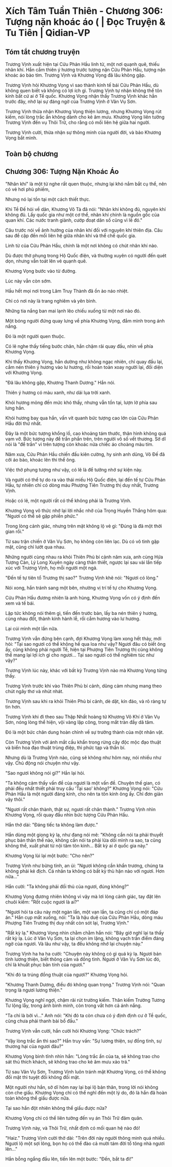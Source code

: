 # Xích Tâm Tuần Thiên - Chương 306: Tượng nặn khoác áo ( | Đọc Truyện & Tu Tiên | Qidian-VP



## Tóm tắt chương truyện

Trương Vịnh xuất hiện tại Cửu Phản Hầu linh từ, một nơi quạnh quẽ, thiếu nhân khí. Hắn cắm thiên ý hương trước tượng nặn Cửu Phản Hầu, tượng nặn khoác áo bào tím. Trương Vịnh và Khương Vọng đã lâu không gặp.

Trương Vịnh hỏi Khương Vọng vì sao thành kính tế bái Cửu Phản Hầu, dù không quen biết và không có lợi ích gì. Trương Vịnh tự nhận không thể tôn kính bất cứ ai ở Tề quốc. Khương Vọng nhận thấy Trương Vịnh khác hẳn trước đây, nhớ lại sự đáng ngờ của Trương Vịnh ở Vân Vụ Sơn.

Trương Vịnh thừa nhận Khương Vọng thiện lương, nhưng Khương Vọng rút kiếm, nói lòng trắc ẩn không dành cho kẻ âm mưu. Khương Vọng liên tưởng Trương Vịnh đến vụ Thôi Trữ, cho rằng có mối liên hệ giữa hai người.

Trương Vịnh cười, thừa nhận sự thông minh của người đời, và bảo Khương Vọng bắt mình.


## Toàn bộ chương

## Chương 306: Tượng Nặn Khoác Áo

"Nhân khí" là một từ nghe rất quen thuộc, nhưng lại khó nắm bắt cụ thể, nên có vẻ hơi phù phiếm,

Nhưng nó lại tồn tại một cách thiết thực.

Khi Tề Đế hỏi về dân, Khương Vô Tà đã nói: "Nhân khí không đủ, nguyên khí không đủ. Lấy quốc gia như một cơ thể, nhân khí chính là nguồn gốc của quan khí. Các nước tranh giành, cướp đoạt dân số cũng vì lẽ đó."

Câu trước nói về ảnh hưởng của nhân khí đối với nguyên khí thiên địa. Câu sau đề cập đến mối liên hệ giữa nhân khí và thể chế quốc gia.

Linh từ của Cửu Phản Hầu, chính là một nơi không có chút nhân khí nào.

Dù được thờ phụng trong Hộ Quốc điện, và thường xuyên có người đến quét dọn, nhưng vẫn toát lên vẻ quạnh quẽ.

Khương Vọng bước vào từ đường.

Lúc này vẫn còn sớm.

Hầu hết mọi nơi trong Lâm Truy Thành đã ồn ào náo nhiệt.

Chỉ có nơi này là trang nghiêm và yên bình.

Những tia nắng ban mai lạnh lẽo chiếu xuống từ một nơi nào đó.

Một bóng người đứng quay lưng về phía Khương Vọng, đắm mình trong ánh nắng.

Đó là một người quen thuộc.

Có lẽ nghe thấy tiếng bước chân, hắn chậm rãi quay đầu, nhìn về phía Khương Vọng.

Khi thấy Khương Vọng, hắn dường như không ngạc nhiên, chỉ quay đầu lại, cắm nén thiên ý hương vào lư hương, rồi hoàn toàn xoay người lại, đối diện với Khương Vọng.

"Đã lâu không gặp, Khương Thanh Dương." Hắn nói.

Thiên ý hương có màu xanh, như dải lụa trời xanh.

Khói hương mỏng đến mức khó thấy, nhưng vẫn tồn tại, lượn lờ phía sau lưng hắn.

Khói hương bay qua hắn, vấn vít quanh bức tượng cao lớn của Cửu Phản Hầu đời thứ nhất.

Đây là một bức tượng khổng lồ, cao khoảng tám thước, thân hình không quá vạm vỡ. Bức tượng này để trần phần trên, trên người vô số vết thương. Sở dĩ nói là "để trần" vì trên tượng còn khoác nửa chiếc áo choàng màu tím.

Năm xưa, Cửu Phản Hầu chiến đấu kiên cường, hy sinh anh dũng, Võ Đế đã cởi áo bào, khoác lên thi thể ông.

Việc thờ phụng tượng như vậy, có lẽ là để tưởng nhớ sự kiện này.

Và người có thể tự do ra vào thái miếu Hộ Quốc điện, lại đến tế tự Cửu Phản Hầu, tự nhiên chỉ có dòng máu Phượng Tiên Trương thị duy nhất, Trương Vịnh.

Hoặc có lẽ, một người rất có thể không phải là Trương Vịnh.

Khương Vọng vô thức nhớ lại lời nhắc nhở của Trọng Huyền Thắng hôm qua: "Ngươi có thể sẽ gặp phiền phức."

Trong lòng cảnh giác, nhưng trên mặt không lộ vẻ gì: "Đúng là đã một thời gian rồi."

Từ sau trận chiến ở Vân Vụ Sơn, họ không còn liên lạc. Dù có vô tình gặp mặt, cũng chỉ lướt qua nhau.

Những người cùng nhau ra khỏi Thiên Phủ bí cảnh năm xưa, anh cùng Hứa Tượng Càn, Lý Long Xuyên ngày càng thân thiết, ngược lại sau vài lần tiếp xúc với Trương Vịnh, họ mỗi người một ngả.

"Đến tế tự tiên tổ Trương thị sao?" Trương Vịnh khẽ nói: "Ngươi có lòng."

Nói xong, hắn tránh sang một bên, nhường vị trí tế tự cho Khương Vọng.

Cửu Phản Hầu đương nhiên là anh hùng, Khương Vọng vốn có ý định đến xem và tế bái.

Lập tức không nói thêm gì, tiến đến trước bàn, lấy ba nén thiên ý hương, cùng nhau đốt, thành kính hành lễ, rồi cắm hương vào lư hương.

Lại cúi mình một lần nữa.

Trương Vịnh vẫn đứng bên cạnh, đợi Khương Vọng làm xong hết thảy, mới hỏi: "Tại sao ngươi có thể không hề qua loa như vậy? Ngươi đâu có biết ông ấy, cũng không phải người Tề, hiện tại Phượng Tiên Trương thị cũng không thể mang lại lợi ích gì cho ngươi... Tại sao ngươi có thể nghiêm túc như vậy?"

Trương Vịnh lúc này, khác với bất kỳ Trương Vịnh nào mà Khương Vọng từng thấy.

Trương Vịnh trước khi vào Thiên Phủ bí cảnh, dũng cảm nhưng mang theo chút ngây thơ và nhút nhát.

Trương Vịnh sau khi ra khỏi Thiên Phủ bí cảnh, dè dặt, kín đáo, và rõ ràng tự tin hơn.

Trương Vịnh khi đi theo sau Thập Nhất hoàng tử Khương Vô Khí ở Vân Vụ Sơn, nóng lòng thể hiện, vội vàng lập công, trong mắt tràn đầy dã tâm.

Đó là một bức chân dung hoàn chỉnh về sự trưởng thành của một nhân vật.

Còn Trương Vịnh với ánh mắt cầu khẩn trong rừng cây độc mộc đạo thuật và biển hoa đạo thuật trùng điệp, thì phức tạp và thần bí.

Nhưng dù là Trương Vịnh nào, cũng sẽ không như hôm nay, nói nhiều như vậy. Chủ động nói chuyện như vậy.

"Sao ngươi không nói gì?" Hắn lại hỏi.

"Ta không cảm thấy vấn đề của ngươi là một vấn đề. Chuyện thế gian, có phải đều nhất thiết phải truy cầu 'Tại sao' không?" Khương Vọng nói: "Cửu Phản Hầu là một người đáng kính, cho nên ta tôn kính ông ấy. Chỉ đơn giản vậy thôi."

"Ngươi rất chân thành, thật sự, ngươi rất chân thành." Trương Vịnh nhìn Khương Vọng, rồi quay đầu nhìn bức tượng Cửu Phản Hầu.

Hắn thở dài: "Đáng tiếc ta không làm được."

Hắn dùng một giọng kỳ lạ, như đang nói mê: "Không cần nói ta phải thuyết phục bản thân thế nào, không cần nói ta phải lừa dối mình ra sao, ta cũng không thể, xuất phát từ nội tâm tôn kính... Bất kỳ ai ở quốc gia này."

Khương Vọng lùi lại một bước: "Cho nên?"

Trương Vịnh như bừng tỉnh, an ủi: "Ngươi không cần khẩn trương, chúng ta không phải kẻ địch. Cá nhân ta không có bất kỳ thù hận nào với ngươi. Hơn nữa..."

Hắn cười: "Ta không phải đối thủ của ngươi, đúng không?"

Khương Vọng đương nhiên không vì vậy mà lơi lỏng cảnh giác, tay đặt lên chuôi kiếm: "Rốt cuộc ngươi là ai?"

"Ngươi hỏi ta câu này một ngàn lần, một vạn lần, ta cũng chỉ có một đáp án." Hắn cụp mắt xuống, nói: "Ta là hậu duệ của Cửu Phản Hầu, dòng máu Phượng Tiên Trương thị duy nhất còn sót lại, Trương Vịnh."

"Rất kỳ lạ." Khương Vọng nhìn chằm chằm hắn nói: "Bây giờ nghĩ lại ta thấy rất kỳ lạ. Lúc ở Vân Vụ Sơn, ta lại chọn im lặng, không vạch trần điểm đáng ngờ của ngươi. Và lâu như vậy, ta đều không nhớ lại chuyện này."

Trương Vịnh ha ha ha cười: "Chuyện này không có gì quá kỳ lạ. Ngươi bản tính lương thiện, biết thông cảm và đồng tình. Ngươi ở Vân Vụ Sơn lúc đó, chỉ là khuất phục bản tính của ngươi."

"Khi đó ta trúng đồng thuật của ngươi?" Khương Vọng hỏi.

"Khương Thanh Dương, điều đó không quan trọng." Trương Vịnh nói: "Quan trọng là ngươi lương thiện."

Khương Vọng nghĩ ngợi, chậm rãi rút trường kiếm. Thân kiếm Trường Tương Tư lộng lẫy, trong ánh bình minh, còn trong vắt hơn cả ánh nắng.

"Ta chỉ là bởi vì..." Anh nói: "Khi đó ta còn chưa có ý định định cư ở Tề quốc, cũng chưa phải thanh bài bổ đầu."

Trương Vịnh vẫn cười, hắn cười hỏi Khương Vọng: "Chức trách?"

"Vậy lòng trắc ẩn thì sao?" Hắn truy vấn: "Sự lương thiện, sự đồng tình, sự thương hại của ngươi đâu?"

Khương Vọng bình tĩnh nhìn hắn: "Lòng trắc ẩn của ta, sẽ không trao cho sát thủ thích khách, sẽ không trao cho kẻ âm mưu xảo trá."

Từ sau Vân Vụ Sơn, Trương Vịnh luôn tránh mặt Khương Vọng, có thể không đối mặt thì tuyệt đối không đối mặt.

Một người như hắn, sở dĩ hôm nay lại bại lộ bản thân, trong lời nói không còn che giấu. Khương Vọng chỉ có thể nghĩ đến một lý do, đó là hắn đã hoàn toàn không thể giấu được nữa.

Tại sao hắn đột nhiên không thể giấu được nữa?

Khương Vọng chỉ có thể liên tưởng đến vụ án Thôi Trữ đâm quân.

Trương Vịnh này, và Thôi Trữ, nhất định có mối quan hệ nào đó!

"Haiz." Trương Vịnh cười thở dài: "Trên đời này người thông minh quá nhiều. Ngươi lộ một sợi lông, bọn họ có thể đào cả mười tám đời tổ tông nhà ngươi lên..."

Hắn bỗng ngẩng đầu lên, tiến lên một bước: "Đến, bắt ta đi!"